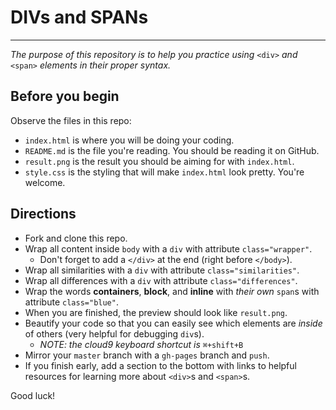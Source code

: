 # DIVs and SPANs
---
_The purpose of this repository is to help you practice using_ `<div>` _and_ `<span>` _elements in their proper syntax._

## Before you begin
Observe the files in this repo:  

* `index.html` is where you will be doing your coding.
* `README.md` is the file you're reading.  You should be reading it on GitHub.
* `result.png` is the result you should be aiming for with `index.html`.
* `style.css` is the styling that will make `index.html` look pretty.  You're welcome.

## Directions
* Fork and clone this repo.
* Wrap all content inside `body` with a `div` with attribute `class="wrapper"`.  
  * Don't forget to add a `</div>` at the end (right before `</body>`).
* Wrap all similarities with a `div` with attribute `class="similarities"`.  
* Wrap all differences with a `div` with attribute `class="differences"`.  
* Wrap the words **containers**, **block**, and **inline** with _their own_ `span`s with attribute `class="blue"`.
* When you are finished, the preview should look like `result.png`.
* Beautify your code so that you can easily see which elements are _inside_ of others (very helpful for debugging `div`s).  
  * _NOTE: the cloud9 keyboard shortcut is_ `⌘+shift+B`
* Mirror your `master` branch with a `gh-pages` branch and `push`.
* If you finish early, add a section to the bottom with links to helpful resources for learning more about `<div>`s and `<span>`s.

Good luck!
